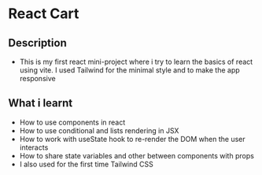 # React Cart

## Description

- This is my first react mini-project where i try to learn the basics of react using vite. I used Tailwind for the minimal style and to make the app responsive

## What i learnt

- How to use components in react
- How to use conditional and lists rendering in JSX
- How to work with useState hook to re-render the DOM when the user interacts
- How to share state variables and other between components with props
- I also used for the first time Tailwind CSS
